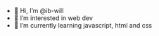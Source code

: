 - 👋 Hi, I’m @ib-will
- 👀 I’m interested in web dev
- 🌱 I’m currently learning javascript, html and css

<!---
ib-will/ib-will is a ✨ special ✨ repository because its `README.md` (this file) appears on your GitHub profile.
You can click the Preview link to take a look at your changes.
--->
